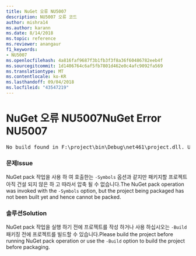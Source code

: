```yaml
---
title: NuGet 오류 NU5007
description: NU5007 오류 코드
author: mishra14
ms.author: karann
ms.date: 8/14/2018
ms.topic: reference
ms.reviewer: anangaur
f1_keywords:
- NU5007
ms.openlocfilehash: 4a816faf9687f3b1fb3f3f8a36f60486782eeb4f
ms.sourcegitcommit: 1d1406764c6af5fb7801d462e0c4afc9092fa569
ms.translationtype: MT
ms.contentlocale: ko-KR
ms.lasthandoff: 09/04/2018
ms.locfileid: "43547219"
---
```

# <a name="nuget-error-nu5007"></a><span data-ttu-id="994cc-103">NuGet 오류 NU5007</span><span class="sxs-lookup"><span data-stu-id="994cc-103">NuGet Error NU5007</span></span>
<pre>No build found in F:\project\bin\Debug\net461\project.dll. Use the -Build option or build the project.</pre>

### <a name="issue"></a><span data-ttu-id="994cc-104">문제</span><span class="sxs-lookup"><span data-stu-id="994cc-104">Issue</span></span>

<span data-ttu-id="994cc-105">NuGet pack 작업을 사용 하 여 호출한는 `-Symbols` 옵션과 같지만 패키지할 프로젝트 아직 건설 되지 않은 하 고 따라서 압축 될 수 없습니다.</span><span class="sxs-lookup"><span data-stu-id="994cc-105">The NuGet pack operation was invoked with the `-Symbols` option, but the project being packaged has not been built yet and hence cannot be packed.</span></span>


### <a name="solution"></a><span data-ttu-id="994cc-106">솔루션</span><span class="sxs-lookup"><span data-stu-id="994cc-106">Solution</span></span>

<span data-ttu-id="994cc-107">NuGet pack 작업을 실행 하기 전에 프로젝트를 작성 하거나 사용 하십시오는 `-Build` 패키징 전에 프로젝트를 빌드할 수 있습니다.</span><span class="sxs-lookup"><span data-stu-id="994cc-107">Please build the project before running NuGet pack operation or use the `-Build` option to build the project before packaging.</span></span>


